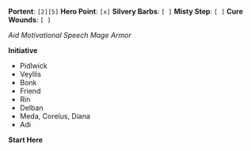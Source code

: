 **Portent**: `[2][5]`
**Hero Point**: `[x]`
**Silvery Barbs**: `[ ]`
**Misty Step**: `[ ]`
**Cure Wounds**: `[ ]`

*Aid*
*Motivational Speech*
*Mage Armor*

**Initiative**

- Pidlwick
- Veyllis
- Bonk
- Friend
- Rin
- Delban
- Meda, Corelus, Diana
- Adi

**Start Here**
